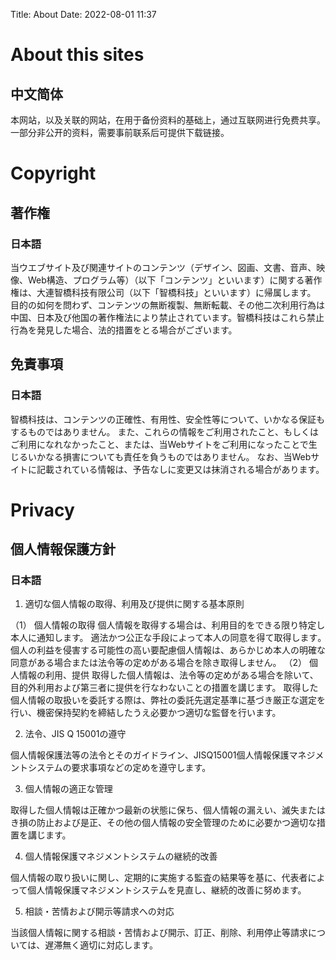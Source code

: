 Title: About
Date: 2022-08-01 11:37

# About this sites

## 中文简体
本网站，以及关联的网站，在用于备份资料的基础上，通过互联网进行免费共享。
一部分非公开的资料，需要事前联系后可提供下载链接。

# Copyright

## 著作権
### 日本語
当ウエブサイト及び関連サイトのコンテンツ（デザイン、図画、文書、音声、映像、Web構造、プログラム等）（以下「コンテンツ」といいます）に関する著作権は、大連智橋科技有限公司（以下「智橋科技」といいます）に帰属します。
目的の如何を問わず、コンテンツの無断複製、無断転載、その他二次利用行為は中国、日本及び他国の著作権法により禁止されています。智橋科技はこれら禁止行為を発見した場合、法的措置をとる場合がございます。

## 免責事項
### 日本語
智橋科技は、コンテンツの正確性、有用性、安全性等について、いかなる保証もするものではありません。
また、これらの情報をご利用されたこと、もしくはご利用になれなかったこと、または、当Webサイトをご利用になったことで生じるいかなる損害についても責任を負うものではありません。 
なお、当Webサイトに記載されている情報は、予告なしに変更又は抹消される場合があります。


# Privacy
## 個人情報保護方針
### 日本語

1. 適切な個人情報の取得、利用及び提供に関する基本原則

（1） 個人情報の取得
個人情報を取得する場合は、利用目的をできる限り特定し本人に通知します。
適法かつ公正な手段によって本人の同意を得て取得します｡
個人の利益を侵害する可能性の高い要配慮個人情報は、あらかじめ本人の明確な同意がある場合または法令等の定めがある場合を除き取得しません。
（2） 個人情報の利用、提供
取得した個人情報は、法令等の定めがある場合を除いて、目的外利用および第三者に提供を行なわないことの措置を講じます。
取得した個人情報の取扱いを委託する際は、弊社の委託先選定基準に基づき厳正な選定を行い、機密保持契約を締結したうえ必要かつ適切な監督を行います。

2. 法令、JIS Q 15001の遵守

個人情報保護法等の法令とそのガイドライン、JISQ15001個人情報保護マネジメントシステムの要求事項などの定めを遵守します。

3. 個人情報の適正な管理

取得した個人情報は正確かつ最新の状態に保ち、個人情報の漏えい、滅失またはき損の防止および是正、その他の個人情報の安全管理のために必要かつ適切な措置を講じます。

4. 個人情報保護マネジメントシステムの継続的改善

個人情報の取り扱いに関し、定期的に実施する監査の結果等を基に、代表者によって個人情報保護マネジメントシステムを見直し、継続的改善に努めます。

5. 相談・苦情および開示等請求への対応

当該個人情報に関する相談・苦情および開示、訂正、削除、利用停止等請求については、遅滞無く適切に対応します。